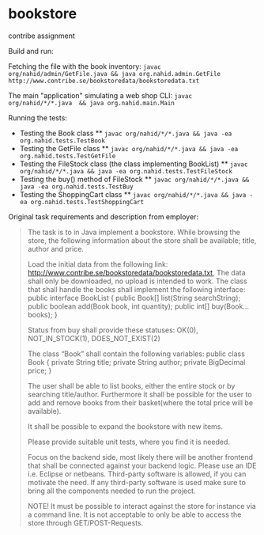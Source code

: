 # bookstore
contribe assignment

Build and run:

Fetching the file with the book inventory:
`javac org/nahid/admin/GetFile.java && java org.nahid.admin.GetFile http://www.contribe.se/bookstoredata/bookstoredata.txt`

The main "application" simulating a web shop CLI:
`javac org/nahid/*/*.java  && java org.nahid.main.Main`

Running the tests:
* Testing the Book class
** `javac org/nahid/*/*.java && java -ea org.nahid.tests.TestBook`
* Testing the GetFile class
** `javac org/nahid/*/*.java && java -ea org.nahid.tests.TestGetFile`
* Testing the FileStock class (the class implementing BookList)
** `javac org/nahid/*/*.java && java -ea org.nahid.tests.TestFileStock`
* Testing the buy() method of FileStock
** `javac org/nahid/*/*.java && java -ea org.nahid.tests.TestBuy`
* Testing the ShoppingCart class
** `javac org/nahid/*/*.java && java -ea org.nahid.tests.TestShoppingCart`

Original task requirements and description from employer:

>The task is to in Java implement a bookstore. While browsing the store, the following information about the store shall be available; title, author and price.
>
>Load the initial data from the following link:
>http://www.contribe.se/bookstoredata/bookstoredata.txt,
>The data shall only be downloaded, no upload is intended to work.
>The class that shall handle the books shall implement the following interface:
>public interface BookList {
>   public Book[] list(String searchString);
>      public boolean add(Book book, int quantity);
>         public int[] buy(Book... books);
>	 }
>
>Status from buy shall provide these statuses:
>OK(0),
>NOT_IN_STOCK(1),
>DOES_NOT_EXIST(2)
>
>The class “Book” shall contain the following variables:
>public class Book {
>   private String title;
>   private String author;
>   private BigDecimal price;
>}
>
>
>The user shall be able to list books, either the entire stock or by searching title/author.
>Furthermore it shall be possible for the user to add and remove books from their basket(where the total price will be available).
>
>It shall be possible to expand the bookstore with new items.
>
>Please provide suitable unit tests, where you find it is needed.
>
>Focus on the backend side, most likely there will be another frontend that shall be connected against your backend logic. Please use an IDE i.e. Eclipse or netbeans.
>Third-party software is allowed, if you can motivate the need. If any third-party software is used make sure to bring all the components needed to run the project.
>
>NOTE! It must be possible to interact against the store for instance via a command line. It is not acceptable to only be able to access the store through GET/POST-Requests.
